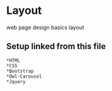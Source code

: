 # Layout
web page design basics layout 

## Setup linked from this file 
	
	*HTML 
	*CSS
	*Bootstrap
	*Owl-Carousel
	*Jquery

